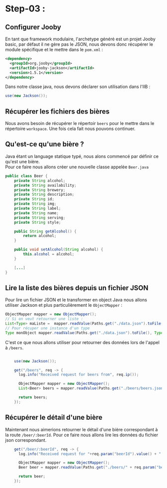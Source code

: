 # Step-03 : 

## Configurer Jooby

En tant que framework modulaire, l'archetype généré est un projet Jooby basic, par défaut il ne gère pas le JSON, nous devons donc récupérer le module spécifique et le mettre dans le `pom.xml` : 
```xml
<dependency>
  <groupId>org.jooby</groupId>
  <artifactId>jooby-jackson</artifactId>
  <version>1.5.1</version>
</dependency>
```
Dans notre classe java, nous devons déclarer son utilisation dans l'IIB :
```Java
use(new Jackson());
```

## Récupérer les fichiers des bières

Nous avons besoin de récupérer le répertoir `beers` pour le mettre dans le répertoire `workspace`.
Une fois cela fait nous pouvons continuer.

## Qu'est-ce qu'une bière ?

Java étant un language statique typé, nous alons commencé par définir ce qu'est une bière.  
Pour ce faire nous allons créer une nouvelle classe appelée `Beer.java`
```Java
public class Beer {
    private String alcohol;
    private String availability;
    private String brewery;
    private String description;
    private String id;
    private String img;
    private String label;
    private String name;
    private String serving;
    private String style;

    public String getAlcohol() {
        return alcohol;
    }

    public void setAlcohol(String alcohol) {
        this.alcohol = alcohol;
    }

    [...]
}
```

## Lire la liste des bières depuis un fichier JSON

Pour lire un fichier JSON et le transformer en object Java nous allons utiliser Jackson et plus particulièrement le `ObjectMapper` : 
```Java
ObjectMapper mapper = new ObjectMapper();
// Si on veut retourner une liste : 
List<Type> maListe =  mapper.readValue(Paths.get("./data.json").toFile(), new TypeReference<List<Type>>(){});
// Pour récuper une instance d'un type
Type monObject mapper.readValue(Paths.get("./data.json").toFile(), Type.class);
```

C'est ce que nous allons utiliser pour retourner des données lors de l'appel à `/beers`.

```Java

    use(new Jackson());

    get("/beers", req -> {
      log.info("Received request for beers from", req.ip());

      ObjectMapper mapper = new ObjectMapper();
      List<Beer> beers = mapper.readValue(Paths.get("./beers/beers.json").toFile(), new TypeReference<List<Beer>>(){});

      return beers;
    });

```

## Récupérer le détail d'une bière

Maintenant nous aimerions retourner le détail d'une bière correspondant à la route `/beer/:beerId`. Pour ce faire nous allons lire les données du fichier json correspondant.

```Java
    get("/beer/:beerId", req -> {
      log.info("Received request for "+req.param("beerId").value() + " from", req.ip());

      ObjectMapper mapper = new ObjectMapper();
      Beer beer = mapper.readValue(Paths.get("./beers/" + req.param("beerId").value() + ".json").toFile(), Beer.class);

      return beer;
    });
```